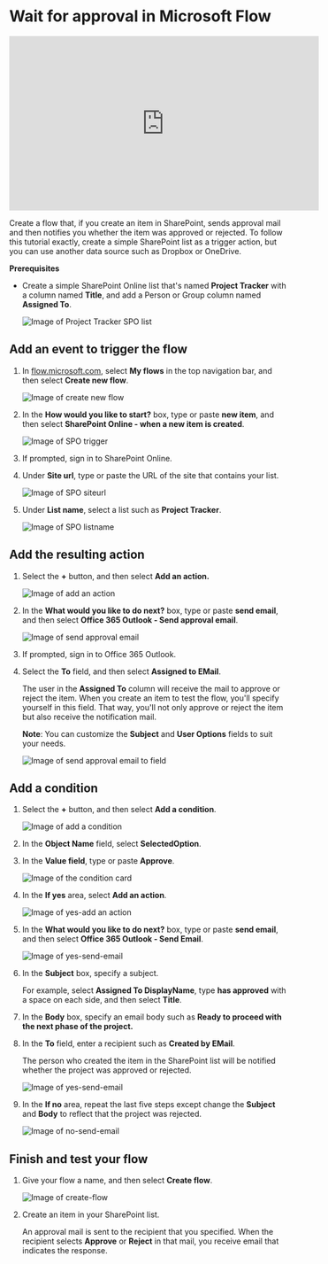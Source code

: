 <properties
    pageTitle="Wait for approval in a flow | Microsoft Flow"
    description="Flows can wait for an external event to occur, such as a user approving or rejecting a change, before performing an action, such as sending notification of the decision."
    services=""
    suite="flow"
    documentationCenter="na"
    authors="merwanhade"
    manager="erikre"
    editor=""
    tags=""/>

<tags
   ms.service="flow"
   ms.devlang="na"
   ms.topic="article"
   ms.tgt_pltfrm="na"
   ms.workload="na"
   ms.date="04/24/2016"
   ms.author="merwanhade"/>

# Wait for approval in Microsoft Flow #

<iframe width="560" height="315" src="https://www.youtube.com/embed/W6oxcYRtW-8?list=PL8nfc9haGeb55I9wL9QnWyHp3ctU2_ThF" frameborder="0" allowfullscreen></iframe>

Create a flow that, if you create an item in SharePoint, sends approval mail and then notifies you whether the item was approved or rejected. To follow this tutorial exactly, create a simple SharePoint list as a trigger action, but you can use another data source such as Dropbox or OneDrive.

**Prerequisites**

- Create a simple SharePoint Online list that's named **Project Tracker** with a column named **Title**, and add a Person or Group column named **Assigned To**.

   ![Image of Project Tracker SPO list](./media/wait-for-approvals/project-tracker.png)

## Add an event to trigger the flow ##
1. In [flow.microsoft.com](https://flow.microsoft.com), select **My flows** in the top navigation bar, and then select **Create new flow**.

	![Image of create new flow](./media/wait-for-approvals/create-a-new-flow.png)

1. In the **How would you like to start?** box, type or paste **new item**, and then select **SharePoint Online - when a new item is created**.

	![Image of SPO trigger](./media/wait-for-approvals/send-approval-email-select-2.png)

1. If prompted, sign in to SharePoint Online.

1. Under **Site url**, type or paste the URL of the site that contains your list.

	![Image of SPO siteurl](./media/wait-for-approvals/SPO-site-url.png)

1. Under **List name**, select a list such as **Project Tracker**.

	![Image of SPO listname](./media/wait-for-approvals/SPO-list-name.png)


## Add the resulting action ##
1. Select the **+** button, and then select **Add an action.**

	![Image of add an action](./media/wait-for-approvals/add-an-action.png)

1. In the **What would you like to do next?** box, type or paste **send email**, and then select **Office 365 Outlook - Send approval email**.

	![Image of send approval email](./media/wait-for-approvals/send-approval-mail.png)

1. If prompted, sign in to Office 365 Outlook.

1. Select the **To** field, and then select **Assigned to EMail**.

	The user in the **Assigned To** column will receive the mail to approve or reject the item. When you create an item to test the flow, you'll specify yourself in this field. That way, you'll not only approve or reject the item but also receive the notification mail.

	**Note**: You can customize the **Subject** and **User Options** fields to suit your needs.

	![Image of send approval email to field](./media/wait-for-approvals/send-approval-email-to.png)

## Add a condition ##
1. Select the **+** button, and then select **Add a condition**.

	![Image of add a condition](./media/wait-for-approvals/add-a-condition.png)

1. In the **Object Name** field, select **SelectedOption**.
1. In the **Value field**, type or paste **Approve**.

	![Image of the condition card](./media/wait-for-approvals/condition-card-2.png)

1. In the **If yes** area, select **Add an action**.

	![Image of yes-add an action](./media/wait-for-approvals/yes-add-an-action.png)

1. In the **What would you like to do next?** box, type or paste **send email**, and then select **Office 365 Outlook - Send Email**.

	![Image of yes-send-email](./media/wait-for-approvals/yes-send-email.png)

1. In the **Subject** box, specify a subject.

	For example, select **Assigned To DisplayName**, type **has approved** with a space on each side, and then select **Title**.

1. In the **Body** box, specify an email body such as **Ready to proceed with the next phase of the project.**

1. In the **To** field, enter a recipient such as **Created by EMail**.

	The person who created the item in the SharePoint list will be notified whether the project was approved or rejected.

	![Image of yes-send-email](./media/wait-for-approvals/if-yes-send-email-card-3.png)

1. In the **If no** area, repeat the last five steps except change the **Subject** and **Body** to reflect that the project was rejected.

	 ![Image of no-send-email](./media/wait-for-approvals/no-send-email-2.png)

## Finish and test your flow ##
1. Give your flow a name, and then select **Create flow**.

 	![Image of create-flow](./media/wait-for-approvals/create-flow.png)

1. Create an item in your SharePoint list.

	An approval mail is sent to the recipient that you specified. When the recipient selects **Approve** or **Reject** in that mail, you receive email that indicates the response.
